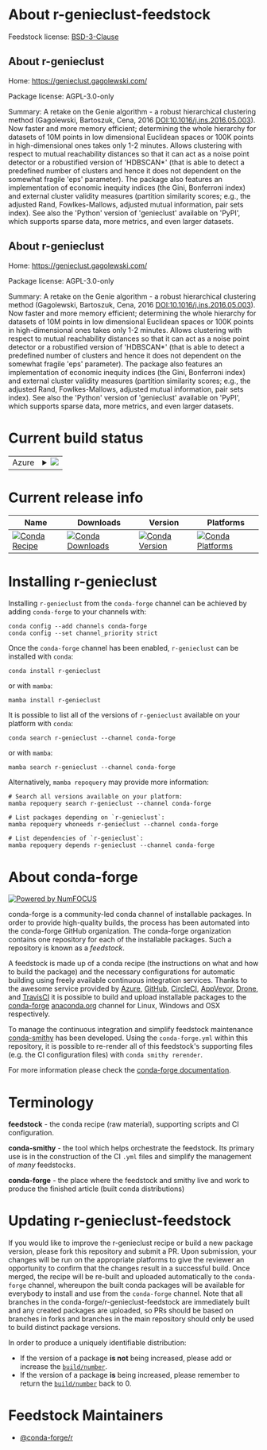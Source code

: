 About r-genieclust-feedstock
============================

Feedstock license: [BSD-3-Clause](https://github.com/conda-forge/r-genieclust-feedstock/blob/main/LICENSE.txt)


About r-genieclust
------------------

Home: https://genieclust.gagolewski.com/

Package license: AGPL-3.0-only

Summary: A retake on the Genie algorithm - a robust hierarchical clustering method (Gagolewski, Bartoszuk, Cena, 2016 <DOI:10.1016/j.ins.2016.05.003>). Now faster and more memory efficient; determining the whole hierarchy for datasets of 10M points in low dimensional Euclidean spaces or 100K points in high-dimensional ones takes only 1-2 minutes. Allows clustering with respect to mutual reachability distances so that it can act as a noise point detector or a robustified version of 'HDBSCAN*' (that is able to detect a predefined number of clusters and hence it does not dependent on the somewhat fragile 'eps' parameter). The package also features an implementation of economic inequity indices (the Gini, Bonferroni index) and external cluster validity measures (partition similarity scores; e.g., the adjusted Rand, Fowlkes-Mallows, adjusted mutual information, pair sets index). See also the 'Python' version of 'genieclust' available on 'PyPI', which supports sparse data, more metrics, and even larger datasets.

About r-genieclust
------------------

Home: https://genieclust.gagolewski.com/

Package license: AGPL-3.0-only

Summary: A retake on the Genie algorithm - a robust hierarchical clustering method (Gagolewski, Bartoszuk, Cena, 2016 <DOI:10.1016/j.ins.2016.05.003>). Now faster and more memory efficient; determining the whole hierarchy for datasets of 10M points in low dimensional Euclidean spaces or 100K points in high-dimensional ones takes only 1-2 minutes. Allows clustering with respect to mutual reachability distances so that it can act as a noise point detector or a robustified version of 'HDBSCAN*' (that is able to detect a predefined number of clusters and hence it does not dependent on the somewhat fragile 'eps' parameter). The package also features an implementation of economic inequity indices (the Gini, Bonferroni index) and external cluster validity measures (partition similarity scores; e.g., the adjusted Rand, Fowlkes-Mallows, adjusted mutual information, pair sets index). See also the 'Python' version of 'genieclust' available on 'PyPI', which supports sparse data, more metrics, and even larger datasets.

Current build status
====================


<table>
    
  <tr>
    <td>Azure</td>
    <td>
      <details>
        <summary>
          <a href="https://dev.azure.com/conda-forge/feedstock-builds/_build/latest?definitionId=10409&branchName=main">
            <img src="https://dev.azure.com/conda-forge/feedstock-builds/_apis/build/status/r-genieclust-feedstock?branchName=main">
          </a>
        </summary>
        <table>
          <thead><tr><th>Variant</th><th>Status</th></tr></thead>
          <tbody><tr>
              <td>linux_64_r_base4.3</td>
              <td>
                <a href="https://dev.azure.com/conda-forge/feedstock-builds/_build/latest?definitionId=10409&branchName=main">
                  <img src="https://dev.azure.com/conda-forge/feedstock-builds/_apis/build/status/r-genieclust-feedstock?branchName=main&jobName=linux&configuration=linux%20linux_64_r_base4.3" alt="variant">
                </a>
              </td>
            </tr><tr>
              <td>linux_64_r_base4.4</td>
              <td>
                <a href="https://dev.azure.com/conda-forge/feedstock-builds/_build/latest?definitionId=10409&branchName=main">
                  <img src="https://dev.azure.com/conda-forge/feedstock-builds/_apis/build/status/r-genieclust-feedstock?branchName=main&jobName=linux&configuration=linux%20linux_64_r_base4.4" alt="variant">
                </a>
              </td>
            </tr><tr>
              <td>osx_64_r_base4.3</td>
              <td>
                <a href="https://dev.azure.com/conda-forge/feedstock-builds/_build/latest?definitionId=10409&branchName=main">
                  <img src="https://dev.azure.com/conda-forge/feedstock-builds/_apis/build/status/r-genieclust-feedstock?branchName=main&jobName=osx&configuration=osx%20osx_64_r_base4.3" alt="variant">
                </a>
              </td>
            </tr><tr>
              <td>osx_64_r_base4.4</td>
              <td>
                <a href="https://dev.azure.com/conda-forge/feedstock-builds/_build/latest?definitionId=10409&branchName=main">
                  <img src="https://dev.azure.com/conda-forge/feedstock-builds/_apis/build/status/r-genieclust-feedstock?branchName=main&jobName=osx&configuration=osx%20osx_64_r_base4.4" alt="variant">
                </a>
              </td>
            </tr><tr>
              <td>win_64_r_base4.3</td>
              <td>
                <a href="https://dev.azure.com/conda-forge/feedstock-builds/_build/latest?definitionId=10409&branchName=main">
                  <img src="https://dev.azure.com/conda-forge/feedstock-builds/_apis/build/status/r-genieclust-feedstock?branchName=main&jobName=win&configuration=win%20win_64_r_base4.3" alt="variant">
                </a>
              </td>
            </tr><tr>
              <td>win_64_r_base4.4</td>
              <td>
                <a href="https://dev.azure.com/conda-forge/feedstock-builds/_build/latest?definitionId=10409&branchName=main">
                  <img src="https://dev.azure.com/conda-forge/feedstock-builds/_apis/build/status/r-genieclust-feedstock?branchName=main&jobName=win&configuration=win%20win_64_r_base4.4" alt="variant">
                </a>
              </td>
            </tr>
          </tbody>
        </table>
      </details>
    </td>
  </tr>
</table>

Current release info
====================

| Name | Downloads | Version | Platforms |
| --- | --- | --- | --- |
| [![Conda Recipe](https://img.shields.io/badge/recipe-r--genieclust-green.svg)](https://anaconda.org/conda-forge/r-genieclust) | [![Conda Downloads](https://img.shields.io/conda/dn/conda-forge/r-genieclust.svg)](https://anaconda.org/conda-forge/r-genieclust) | [![Conda Version](https://img.shields.io/conda/vn/conda-forge/r-genieclust.svg)](https://anaconda.org/conda-forge/r-genieclust) | [![Conda Platforms](https://img.shields.io/conda/pn/conda-forge/r-genieclust.svg)](https://anaconda.org/conda-forge/r-genieclust) |

Installing r-genieclust
=======================

Installing `r-genieclust` from the `conda-forge` channel can be achieved by adding `conda-forge` to your channels with:

```
conda config --add channels conda-forge
conda config --set channel_priority strict
```

Once the `conda-forge` channel has been enabled, `r-genieclust` can be installed with `conda`:

```
conda install r-genieclust
```

or with `mamba`:

```
mamba install r-genieclust
```

It is possible to list all of the versions of `r-genieclust` available on your platform with `conda`:

```
conda search r-genieclust --channel conda-forge
```

or with `mamba`:

```
mamba search r-genieclust --channel conda-forge
```

Alternatively, `mamba repoquery` may provide more information:

```
# Search all versions available on your platform:
mamba repoquery search r-genieclust --channel conda-forge

# List packages depending on `r-genieclust`:
mamba repoquery whoneeds r-genieclust --channel conda-forge

# List dependencies of `r-genieclust`:
mamba repoquery depends r-genieclust --channel conda-forge
```


About conda-forge
=================

[![Powered by
NumFOCUS](https://img.shields.io/badge/powered%20by-NumFOCUS-orange.svg?style=flat&colorA=E1523D&colorB=007D8A)](https://numfocus.org)

conda-forge is a community-led conda channel of installable packages.
In order to provide high-quality builds, the process has been automated into the
conda-forge GitHub organization. The conda-forge organization contains one repository
for each of the installable packages. Such a repository is known as a *feedstock*.

A feedstock is made up of a conda recipe (the instructions on what and how to build
the package) and the necessary configurations for automatic building using freely
available continuous integration services. Thanks to the awesome service provided by
[Azure](https://azure.microsoft.com/en-us/services/devops/), [GitHub](https://github.com/),
[CircleCI](https://circleci.com/), [AppVeyor](https://www.appveyor.com/),
[Drone](https://cloud.drone.io/welcome), and [TravisCI](https://travis-ci.com/)
it is possible to build and upload installable packages to the
[conda-forge](https://anaconda.org/conda-forge) [anaconda.org](https://anaconda.org/)
channel for Linux, Windows and OSX respectively.

To manage the continuous integration and simplify feedstock maintenance
[conda-smithy](https://github.com/conda-forge/conda-smithy) has been developed.
Using the ``conda-forge.yml`` within this repository, it is possible to re-render all of
this feedstock's supporting files (e.g. the CI configuration files) with ``conda smithy rerender``.

For more information please check the [conda-forge documentation](https://conda-forge.org/docs/).

Terminology
===========

**feedstock** - the conda recipe (raw material), supporting scripts and CI configuration.

**conda-smithy** - the tool which helps orchestrate the feedstock.
                   Its primary use is in the construction of the CI ``.yml`` files
                   and simplify the management of *many* feedstocks.

**conda-forge** - the place where the feedstock and smithy live and work to
                  produce the finished article (built conda distributions)


Updating r-genieclust-feedstock
===============================

If you would like to improve the r-genieclust recipe or build a new
package version, please fork this repository and submit a PR. Upon submission,
your changes will be run on the appropriate platforms to give the reviewer an
opportunity to confirm that the changes result in a successful build. Once
merged, the recipe will be re-built and uploaded automatically to the
`conda-forge` channel, whereupon the built conda packages will be available for
everybody to install and use from the `conda-forge` channel.
Note that all branches in the conda-forge/r-genieclust-feedstock are
immediately built and any created packages are uploaded, so PRs should be based
on branches in forks and branches in the main repository should only be used to
build distinct package versions.

In order to produce a uniquely identifiable distribution:
 * If the version of a package **is not** being increased, please add or increase
   the [``build/number``](https://docs.conda.io/projects/conda-build/en/latest/resources/define-metadata.html#build-number-and-string).
 * If the version of a package **is** being increased, please remember to return
   the [``build/number``](https://docs.conda.io/projects/conda-build/en/latest/resources/define-metadata.html#build-number-and-string)
   back to 0.

Feedstock Maintainers
=====================

* [@conda-forge/r](https://github.com/orgs/conda-forge/teams/r/)

